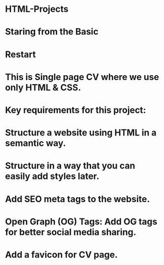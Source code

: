 # HTML-Projects

# Staring from the Basic
# Restart

# This is Single page CV where we use only HTML & CSS.

# Key requirements for this project:

# Structure a website using HTML in a semantic way.
# Structure in a way that you can easily add styles later.
# Add SEO meta tags to the website.
# Open Graph (OG) Tags: Add OG tags for better social media sharing.
# Add a favicon for CV page.